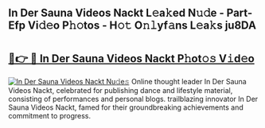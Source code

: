 ## In Der Sauna Videos Nackt L𝚎a𝚔ed N𝚞𝚍e - Part-Efp Vi𝚍𝚎o P𝚑𝚘tos - H𝚘𝚝 O𝚗𝚕yf𝚊ns L𝚎a𝚔s ju8DA

# <h2><a href="http://kf03ej.oniu.top/?m=In+Der+Sauna+Videos+Nackt">🔗👉 🔴 In Der Sauna Videos Nackt P𝚑ot𝚘𝚜 V𝚒d𝚎o</a></h2>

[![In Der Sauna Videos Nackt Nu𝚍e𝚜](https://i.imgur.com/0qMVB7G.gif)](http://kf03ej.oniu.top/?m=In+Der+Sauna+Videos+Nackt)
Online thought leader In Der Sauna Videos Nackt, celebrated for publishing dance and lifestyle material, consisting of performances and personal blogs. trailblazing innovator In Der Sauna Videos Nackt, famed for their groundbreaking achievements and commitment to progress.  
